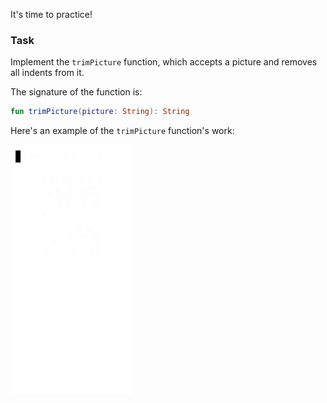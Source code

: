 It's time to practice!

### Task

Implement the `trimPicture` function, which accepts a picture and removes all indents from it. 

<div class="hint" title="Push me to see the new signature of the trimPicture function">

The signature of the function is:
```kotlin
fun trimPicture(picture: String): String
```
</div>

Here's an example of the `trimPicture` function's work:

<img src="../../utils/src/main/resources/images/part1/almost.done/trimmed_picture.gif" height="400" alt="`trimPicture` function work"/>
